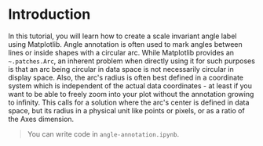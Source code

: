 # Introduction

In this tutorial, you will learn how to create a scale invariant angle label using Matplotlib. Angle annotation is often used to mark angles between lines or inside shapes with a circular arc. While Matplotlib provides an `~.patches.Arc`, an inherent problem when directly using it for such purposes is that an arc being circular in data space is not necessarily circular in display space. Also, the arc's radius is often best defined in a coordinate system which is independent of the actual data coordinates - at least if you want to be able to freely zoom into your plot without the annotation growing to infinity. This calls for a solution where the arc's center is defined in data space, but its radius in a physical unit like points or pixels, or as a ratio of the Axes dimension.

> You can write code in `angle-annotation.ipynb`.

